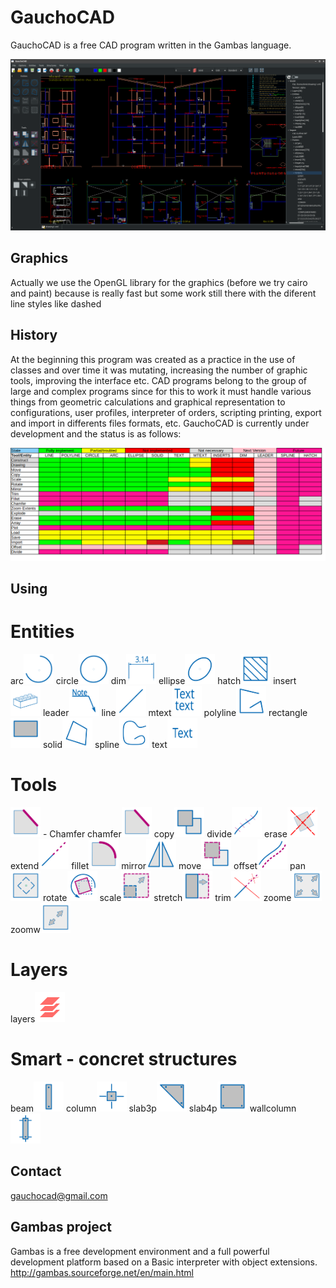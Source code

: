 # GauchoCAD
GauchoCAD is a free CAD program written in the Gambas language.

![Screenshoot](./screen.png)

## Graphics
Actually we use the OpenGL library for the graphics (before we try cairo and paint) because is really fast but some work still there with the diferent line styles like dashed

## History
At the beginning this program was created as a practice in the use of classes and over time it was mutating, increasing the number of graphic tools, improving the interface etc.
CAD programs belong to the group of large and complex programs since for this to work it must handle various things from geometric calculations and graphical representation to configurations, user profiles, interpreter of orders, scripting printing, export and import in differents files formats, etc.
GauchoCAD is currently under development and the status is as follows:

![Status](./status.png)

## Using

# Entities
arc<img src="./svg/entities/arc.svg" width="48" height="48">
circle<img src="./svg/entities/circle.svg" width="48" height="48">
dim<img src="./svg/entities/dim.svg" width="48" height="48">
ellipse<img src="./svg/entities/ellipse.svg" width="48" height="48">
hatch<img src="./svg/entities/hatch.svg" width="48" height="48">
insert<img src="./svg/entities/insert.svg" width="48" height="48">
leader<img src="./svg/entities/leader.svg" width="48" height="48">
line<img src="./svg/entities/line.svg" width="48" height="48">
mtext<img src="./svg/entities/mtext.svg" width="48" height="48">
polyline<img src="./svg/entities/polyline.svg" width="48" height="48">
rectangle<img src="./svg/entities/rectangle.svg" width="48" height="48">
solid<img src="./svg/entities/solid.svg" width="48" height="48">
spline<img src="./svg/entities/spline.svg" width="48" height="48">
text<img src="./svg/entities/text.svg" width="48" height="48">

# Tools
<img src="./svg/tools/chamfer.svg" width="48" height="48"> - Chamfer
chamfer<img src="./svg/tools/chamfer.svg" width="48" height="48">
copy<img src="./svg/tools/copy.svg" width="48" height="48">
divide<img src="./svg/tools/divide.svg" width="48" height="48">
erase<img src="./svg/tools/erase.svg" width="48" height="48">
extend<img src="./svg/tools/extend.svg" width="48" height="48">
fillet<img src="./svg/tools/fillet.svg" width="48" height="48">
mirror<img src="./svg/tools/mirror.svg" width="48" height="48">
move<img src="./svg/tools/move.svg" width="48" height="48">
offset<img src="./svg/tools/offset.svg" width="48" height="48">
pan<img src="./svg/tools/pan.svg" width="48" height="48">
rotate<img src="./svg/tools/rotate.svg" width="48" height="48">
scale<img src="./svg/tools/scale.svg" width="48" height="48">
stretch<img src="./svg/tools/stretch.svg" width="48" height="48">
trim<img src="./svg/tools/trim.svg" width="48" height="48">
zoome<img src="./svg/tools/zoome.svg" width="48" height="48">
zoomw<img src="./svg/tools/zoomw.svg" width="48" height="48">

# Layers
layers<img src="./svg/layers/layers.svg" width="48" height="48">

# Smart - concret structures
beam<img src="./svg/smart/beam.svg" width="48" height="48">
column<img src="./svg/smart/column.svg" width="48" height="48">
slab3p<img src="./svg/smart/slab3p.svg" width="48" height="48">
slab4p<img src="./svg/smart/slab4p.svg" width="48" height="48">
wallcolumn<img src="./svg/smart/wallcolumn.svg" width="48" height="48">

## Contact
gauchocad@gmail.com

## Gambas project
Gambas is a free development environment and a full powerful development platform based on a Basic interpreter with object extensions.
http://gambas.sourceforge.net/en/main.html



